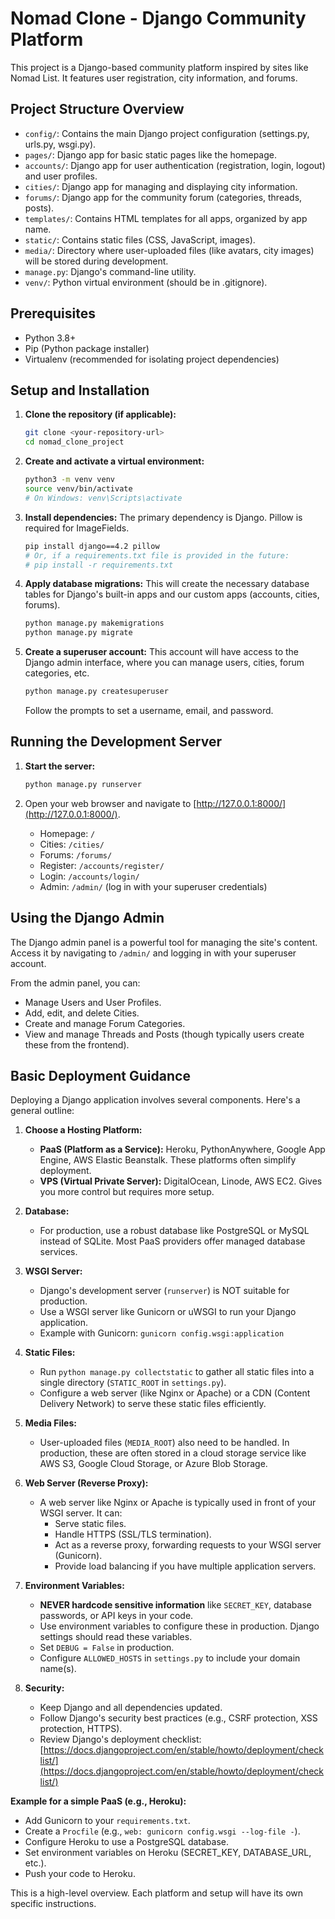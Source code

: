 # Nomad Clone - Django Community Platform

This project is a Django-based community platform inspired by sites like Nomad List. It features user registration, city information, and forums.

## Project Structure Overview

- `config/`: Contains the main Django project configuration (settings.py, urls.py, wsgi.py).
- `pages/`: Django app for basic static pages like the homepage.
- `accounts/`: Django app for user authentication (registration, login, logout) and user profiles.
- `cities/`: Django app for managing and displaying city information.
- `forums/`: Django app for the community forum (categories, threads, posts).
- `templates/`: Contains HTML templates for all apps, organized by app name.
- `static/`: Contains static files (CSS, JavaScript, images).
- `media/`: Directory where user-uploaded files (like avatars, city images) will be stored during development.
- `manage.py`: Django's command-line utility.
- `venv/`: Python virtual environment (should be in .gitignore).

## Prerequisites

- Python 3.8+
- Pip (Python package installer)
- Virtualenv (recommended for isolating project dependencies)

## Setup and Installation

1.  **Clone the repository (if applicable):**
    ```bash
    git clone <your-repository-url>
    cd nomad_clone_project
    ```

2.  **Create and activate a virtual environment:**
    ```bash
    python3 -m venv venv
    source venv/bin/activate
    # On Windows: venv\Scripts\activate
    ```

3.  **Install dependencies:**
    The primary dependency is Django. Pillow is required for ImageFields.
    ```bash
    pip install django==4.2 pillow
    # Or, if a requirements.txt file is provided in the future:
    # pip install -r requirements.txt
    ```

4.  **Apply database migrations:**
    This will create the necessary database tables for Django's built-in apps and our custom apps (accounts, cities, forums).
    ```bash
    python manage.py makemigrations
    python manage.py migrate
    ```

5.  **Create a superuser account:**
    This account will have access to the Django admin interface, where you can manage users, cities, forum categories, etc.
    ```bash
    python manage.py createsuperuser
    ```
    Follow the prompts to set a username, email, and password.

## Running the Development Server

1.  **Start the server:**
    ```bash
    python manage.py runserver
    ```

2.  Open your web browser and navigate to [http://127.0.0.1:8000/](http://127.0.0.1:8000/).
    - Homepage: `/`
    - Cities: `/cities/`
    - Forums: `/forums/`
    - Register: `/accounts/register/`
    - Login: `/accounts/login/`
    - Admin: `/admin/` (log in with your superuser credentials)

## Using the Django Admin

The Django admin panel is a powerful tool for managing the site's content. Access it by navigating to `/admin/` and logging in with your superuser account.

From the admin panel, you can:
- Manage Users and User Profiles.
- Add, edit, and delete Cities.
- Create and manage Forum Categories.
- View and manage Threads and Posts (though typically users create these from the frontend).

## Basic Deployment Guidance

Deploying a Django application involves several components. Here's a general outline:

1.  **Choose a Hosting Platform:**
    *   **PaaS (Platform as a Service):** Heroku, PythonAnywhere, Google App Engine, AWS Elastic Beanstalk. These platforms often simplify deployment.
    *   **VPS (Virtual Private Server):** DigitalOcean, Linode, AWS EC2. Gives you more control but requires more setup.

2.  **Database:**
    *   For production, use a robust database like PostgreSQL or MySQL instead of SQLite. Most PaaS providers offer managed database services.

3.  **WSGI Server:**
    *   Django's development server (`runserver`) is NOT suitable for production.
    *   Use a WSGI server like Gunicorn or uWSGI to run your Django application.
    *   Example with Gunicorn: `gunicorn config.wsgi:application`

4.  **Static Files:**
    *   Run `python manage.py collectstatic` to gather all static files into a single directory (`STATIC_ROOT` in `settings.py`).
    *   Configure a web server (like Nginx or Apache) or a CDN (Content Delivery Network) to serve these static files efficiently.

5.  **Media Files:**
    *   User-uploaded files (`MEDIA_ROOT`) also need to be handled. In production, these are often stored in a cloud storage service like AWS S3, Google Cloud Storage, or Azure Blob Storage.

6.  **Web Server (Reverse Proxy):**
    *   A web server like Nginx or Apache is typically used in front of your WSGI server. It can:
        *   Serve static files.
        *   Handle HTTPS (SSL/TLS termination).
        *   Act as a reverse proxy, forwarding requests to your WSGI server (Gunicorn).
        *   Provide load balancing if you have multiple application servers.

7.  **Environment Variables:**
    *   **NEVER hardcode sensitive information** like `SECRET_KEY`, database passwords, or API keys in your code.
    *   Use environment variables to configure these in production. Django settings should read these variables.
    *   Set `DEBUG = False` in production.
    *   Configure `ALLOWED_HOSTS` in `settings.py` to include your domain name(s).

8.  **Security:**
    *   Keep Django and all dependencies updated.
    *   Follow Django's security best practices (e.g., CSRF protection, XSS protection, HTTPS).
    *   Review Django's deployment checklist: [https://docs.djangoproject.com/en/stable/howto/deployment/checklist/](https://docs.djangoproject.com/en/stable/howto/deployment/checklist/)

**Example for a simple PaaS (e.g., Heroku):**
- Add Gunicorn to your `requirements.txt`.
- Create a `Procfile` (e.g., `web: gunicorn config.wsgi --log-file -`).
- Configure Heroku to use a PostgreSQL database.
- Set environment variables on Heroku (SECRET_KEY, DATABASE_URL, etc.).
- Push your code to Heroku.

This is a high-level overview. Each platform and setup will have its own specific instructions.
